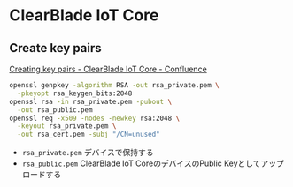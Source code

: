 ClearBlade IoT Core
===================

## Create key pairs

[Creating key pairs - ClearBlade IoT Core - Confluence](https://clearblade.atlassian.net/wiki/spaces/IC/pages/2202763333/Creating+key+pairs)

```sh
openssl genpkey -algorithm RSA -out rsa_private.pem \
  -pkeyopt rsa_keygen_bits:2048
openssl rsa -in rsa_private.pem -pubout \
  -out rsa_public.pem
openssl req -x509 -nodes -newkey rsa:2048 \
  -keyout rsa_private.pem \
  -out rsa_cert.pem -subj "/CN=unused"
```

* `rsa_private.pem` デバイスで保持する
* `rsa_public.pem` ClearBlade IoT CoreのデバイスのPublic Keyとしてアップロードする
